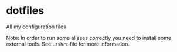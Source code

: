 # dotfiles
All my configuration files

Note: In order to run some aliases correctly you need to install some external tools. See <code>.zshrc</code> file for more information.
